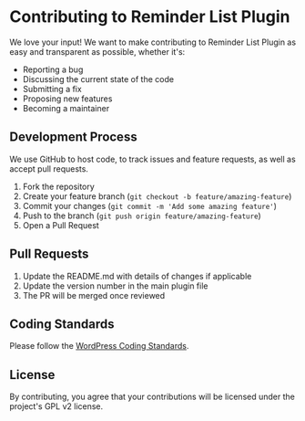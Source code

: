# Contributing to Reminder List Plugin

We love your input! We want to make contributing to Reminder List Plugin as easy and transparent as possible, whether it's:

- Reporting a bug
- Discussing the current state of the code
- Submitting a fix
- Proposing new features
- Becoming a maintainer

## Development Process

We use GitHub to host code, to track issues and feature requests, as well as accept pull requests.

1. Fork the repository
2. Create your feature branch (`git checkout -b feature/amazing-feature`)
3. Commit your changes (`git commit -m 'Add some amazing feature'`)
4. Push to the branch (`git push origin feature/amazing-feature`)
5. Open a Pull Request

## Pull Requests

1. Update the README.md with details of changes if applicable
2. Update the version number in the main plugin file
3. The PR will be merged once reviewed

## Coding Standards

Please follow the [WordPress Coding Standards](https://make.wordpress.org/core/handbook/best-practices/coding-standards/).

## License

By contributing, you agree that your contributions will be licensed under the project's GPL v2 license.
